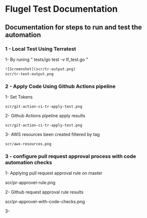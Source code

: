 # Flugel Test Documentation

## Documentation for steps to run and test the automation

### 1 - Local Test Using Terratest

1- By runing " tests/go test -v tf_test.go " 

    ![Screenshot](scr/tr-output.png)
    scr/tr-test-output.png

### 2 - Apply Code Using Github Actions pipeline

1- Set Tokens

    scr/git-action-ci-tr-apply-test.png


2- Github Actions pipeline apply results

    scr/git-action-ci-tr-apply-test.png

3- AWS resources been created filtered by tag

    scr/aws-resources.png

### 3 - configure pull request approval process with code automation checks

 1- Applying pull request approval rule on master

   scr/pr-approvel-rule.png


 2- Github request approval rule results 

   scr/pr-approvel-with-code-checks.png
 
 3-   
